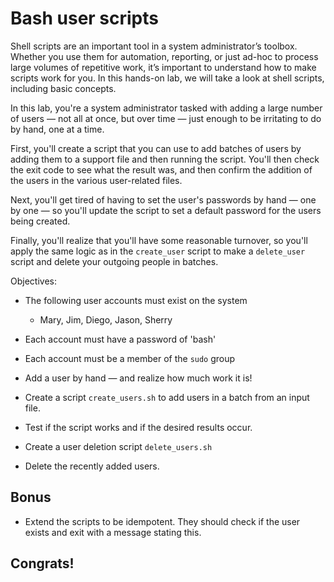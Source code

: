 # Bash user scripts
Shell scripts are an important tool in a system administrator’s toolbox. Whether you use them for automation, reporting, or just ad-hoc to process large volumes of repetitive work, it’s important to understand how to make scripts work for you. In this hands-on lab, we will take a look at shell scripts, including basic concepts.

In this lab, you're a system administrator tasked with adding a large number of users — not all at once, but over time — just enough to be irritating to do by hand, one at a time.

First, you'll create a script that you can use to add batches of users by adding them to a support file and then running the script. You'll then check the exit code to see what the result was, and then confirm the addition of the users in the various user-related files.

Next, you'll get tired of having to set the user's passwords by hand — one by one — so you'll update the script to set a default password for the users being created.

Finally, you'll realize that you'll have some reasonable turnover, so you'll apply the same logic as in the `create_user` script to make a `delete_user` script and delete your outgoing people in batches.

Objectives: 

* The following user accounts must exist on the system
  * Mary, Jim, Diego, Jason, Sherry
* Each account must have a password of 'bash'
* Each account must be a member of the `sudo` group
* Add a user by hand — and realize how much work it is!
* Create a script `create_users.sh` to add users in a batch from an input file.
* Test if the script works and if the desired results occur.

* Create a user deletion script `delete_users.sh`

- Delete the recently added users.



## Bonus

* Extend the scripts to be idempotent. They should check if the user exists and exit with a message stating this.




## Congrats!

